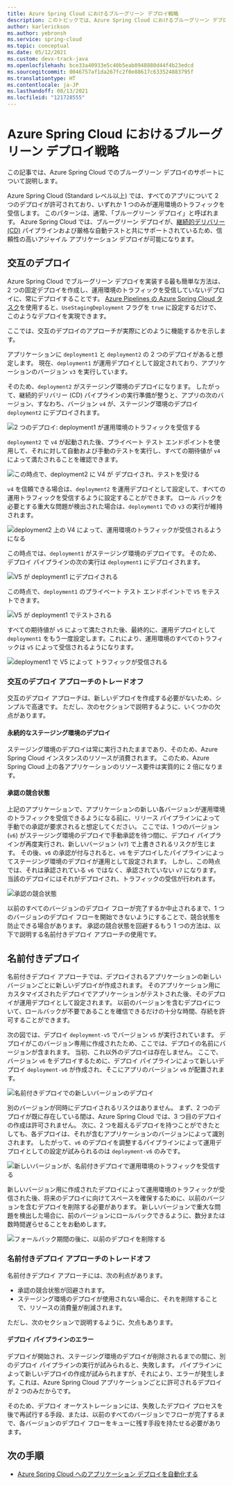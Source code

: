 ```yaml
---
title: Azure Spring Cloud におけるブルーグリーン デプロイ戦略
description: このトピックでは、Azure Spring Cloud におけるブルーグリーン デプロイへの 2 つのアプローチについて説明します。
author: karlerickson
ms.author: yebronsh
ms.service: spring-cloud
ms.topic: conceptual
ms.date: 05/12/2021
ms.custom: devx-track-java
ms.openlocfilehash: bce33a40933e5c40b5eab0948880d44f4b23edcd
ms.sourcegitcommit: 0046757af1da267fc2f0e88617c633524883795f
ms.translationtype: HT
ms.contentlocale: ja-JP
ms.lasthandoff: 08/13/2021
ms.locfileid: "121728555"
---
```

# <a name="blue-green-deployment-strategies-in-azure-spring-cloud"></a>Azure Spring Cloud におけるブルーグリーン デプロイ戦略

この記事では、Azure Spring Cloud でのブルーグリーン デプロイのサポートについて説明します。

Azure Spring Cloud (Standard レベル以上) では、すべてのアプリについて 2 つのデプロイが許可されており、いずれか 1 つのみが運用環境のトラフィックを受信します。 このパターンは、通常、「ブルーグリーン デプロイ」と呼ばれます。 Azure Spring Cloud では、ブルーグリーン デプロイが、[継続的デリバリー (CD)](/devops/deliver/what-is-continuous-delivery) パイプラインおよび厳格な自動テストと共にサポートされているため、信頼性の高いアジャイル アプリケーション デプロイが可能になります。

## <a name="alternating-deployments"></a>交互のデプロイ

Azure Spring Cloud でブルーグリーン デプロイを実装する最も簡単な方法は、2 つの固定デプロイを作成し、運用環境のトラフィックを受信していないデプロイに、常にデプロイすることです。 [Azure Pipelines の Azure Spring Cloud タスク](/azure/devops/pipelines/tasks/deploy/azure-spring-cloud)を使用すると、`UseStagingDeployment` フラグを `true` に設定するだけで、このようなデプロイを実現できます。

ここでは、交互のデプロイのアプローチが実際にどのように機能するかを示します。

アプリケーションに `deployment1` と `deployment2` の 2 つのデプロイがあると想定します。 現在、`deployment1` が運用デプロイとして設定されており、アプリケーションのバージョン `v3` を実行しています。

そのため、`deployment2` がステージング環境のデプロイになります。 したがって、継続的デリバリー (CD) パイプラインの実行準備が整うと、アプリの次のバージョン、すなわち、バージョン `v4` が、ステージング環境のデプロイ `deployment2` にデプロイされます。

![2 つのデプロイ: deployment1 が運用環境のトラフィックを受信する](media/spring-cloud-blue-green-patterns/alternating-deployments-1.png)

`deployment2` で `v4` が起動された後、プライベート テスト エンドポイントを使用して、それに対して自動および手動のテストを実行し、すべての期待値が `v4` によって満たされることを確認できます。

![この時点で、deployment2 に V4 が デプロイされ、テストを受ける](media/spring-cloud-blue-green-patterns/alternating-deployments-2.png)

`v4` を信頼できる場合は、`deployment2` を運用デプロイとして設定して、すべての運用トラフィックを受信するように設定することができます。 ロール バックを必要とする重大な問題が検出された場合は、`deployment1` での `v3` の実行が維持されます。

![deployment2 上の V4 によって、運用環境のトラフィックが受信されるようになる](media/spring-cloud-blue-green-patterns/alternating-deployments-3.png)

この時点では、`deployment1` がステージング環境のデプロイです。 そのため、デプロイ パイプラインの次の実行は `deployment1` にデプロイされます。

![V5 が deployment1 にデプロイされる](media/spring-cloud-blue-green-patterns/alternating-deployments-4.png)

この時点で、`deployment1` のプライベート テスト エンドポイントで `V5` をテストできます。

![V5 が deployment1 でテストされる](media/spring-cloud-blue-green-patterns/alternating-deployments-5.png)

すべての期待値が `v5` によって満たされた後、最終的に、運用デプロイとして `deployment1` をもう一度設定します。これにより、運用環境のすべてのトラフィックは `v5` によって受信されるようになります。

![deployment1 で V5 によって トラフィックが受信される](media/spring-cloud-blue-green-patterns/alternating-deployments-6.png)

### <a name="tradeoffs-of-the-alternating-deployments-approach"></a>交互のデプロイ アプローチのトレードオフ

交互のデプロイ アプローチは、新しいデプロイを作成する必要がないため、シンプルで高速です。 ただし、次のセクションで説明するように、いくつかの欠点があります。

#### <a name="persistent-staging-deployment"></a>永続的なステージング環境のデプロイ

ステージング環境のデプロイは常に実行されたままであり、そのため、Azure Spring Cloud インスタンスのリソースが消費されます。 このため、Azure Spring Cloud 上の各アプリケーションのリソース要件は実質的に 2 倍になります。

#### <a name="the-approval-race-condition"></a>承認の競合状態

上記のアプリケーションで、アプリケーションの新しい各バージョンが運用環境のトラフィックを受信できるようになる前に、リリース パイプラインによって手動での承認が要求されると想定してください。 ここでは、1 つのバージョン (`v6`) がステージング環境のデプロイで手動承認を待つ間に、デプロイ パイプラインが再度実行され、新しいバージョン (`v7`) で上書きされるリスクが生じます。 その後、`v6` の承認が付与されると、`v6` をデプロイしたパイプラインによってステージング環境のデプロイが運用として設定されます。 しかし、この時点では、それは承認されている `v6` ではなく、承認されていない `v7` になります。当該のデプロイにはそれがデプロイされ、トラフィックの受信が行われます。

![承認の競合状態](media/spring-cloud-blue-green-patterns/alternating-deployments-race-condition.png)

以前のすべてのバージョンのデプロイ フローが完了するか中止されるまで、1 つのバージョンのデプロイ フローを開始できないようにすることで、競合状態を防止できる場合があります。 承認の競合状態を回避するもう 1 つの方法は、以下で説明する名前付きデプロイ アプローチの使用です。

## <a name="named-deployments"></a>名前付きデプロイ

名前付きデプロイ アプローチでは、デプロイされるアプリケーションの新しいバージョンごとに新しいデプロイが作成されます。 そのアプリケーション用にカスタマイズされたデプロイでアプリケーションがテストされた後、そのデプロイが運用デプロイとして設定されます。 以前のバージョンを含むデプロイについて、ロールバックが不要であることを確信できるだけの十分な時間、存続を許可することができます。

次の図では、デプロイ `deployment-v5` でバージョン `v5` が実行されています。 デプロイがこのバージョン専用に作成されたため、ここでは、デプロイの名前にバージョンが含まれます。 当初、これ以外のデプロイは存在しません。 ここで、バージョン `v6` をデプロイするために、デプロイ パイプラインによって新しいデプロイ `deployment-v6` が作成され、そこにアプリのバージョン `v6` が配置されます。

![名前付きデプロイでの新しいバージョンのデプロイ](media/spring-cloud-blue-green-patterns/named-deployment-1.png)

別のバージョンが同時にデプロイされるリスクはありません。 まず、2 つのデプロイが既に存在している間は、Azure Spring Cloud では、3 つ目のデプロイの作成は許可されません。 次に、2 つを超えるデプロイを持つことができたとしても、各デプロイは、それが含むアプリケーションのバージョンによって識別されます。 したがって、`v6` のデプロイを調整するパイプラインによって運用デプロイとしての設定が試みられるのは `deployment-v6` のみです。

![新しいバージョンが、名前付きデプロイで運用環境のトラフィックを受信する](media/spring-cloud-blue-green-patterns/named-deployment-2.png)

新しいバージョン用に作成されたデプロイによって運用環境のトラフィックが受信された後、将来のデプロイに向けてスペースを確保するために、以前のバージョンを含むデプロイを削除する必要があります。 新しいバージョンで重大な問題を検出した場合に、前のバージョンにロールバックできるように、数分または数時間遅らせることをお勧めします。

![フォールバック期間の後に、以前のデプロイを削除する](media/spring-cloud-blue-green-patterns/named-deployment-3.png)

### <a name="tradeoffs-of-the-named-deployments-approach"></a>名前付きデプロイ アプローチのトレードオフ

名前付きデプロイ アプローチには、次の利点があります。

* 承認の競合状態が回避されます。
* ステージング環境のデプロイが使用されない場合に、それを削除することで、リソースの消費量が削減されます。

ただし、次のセクションで説明するように、欠点もあります。

#### <a name="deployment-pipeline-failures"></a>デプロイ パイプラインのエラー

デプロイが開始され、ステージング環境のデプロイが削除されるまでの間に、別のデプロイ パイプラインの実行が試みられると、失敗します。 パイプラインによって新しいデプロイの作成が試みられますが、それにより、エラーが発生します。これは、Azure Spring Cloud アプリケーションごとに許可されるデプロイが 2 つのみだからです。

そのため、デプロイ オーケストレーションには、失敗したデプロイ プロセスを後で再試行する手段、または、以前のすべてのバージョンでフローが完了するまで、各バージョンのデプロイ フローをキューに残す手段を持たせる必要があります。

## <a name="next-steps"></a>次の手順

* [Azure Spring Cloud へのアプリケーション デプロイを自動化する](./how-to-cicd.md)
